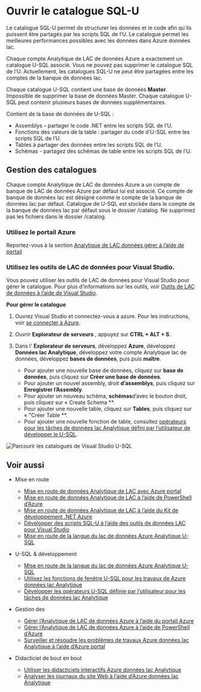 <properties
   pageTitle="Introduire le catalogue du lac de données Azure Analytique U-SQL | Azure"
   description="Introduire le catalogue du lac de données Azure Analytique U-SQL"
   services="data-lake-analytics"
   documentationCenter=""
   authors="edmacauley"
   manager="jhubbard"
   editor="cgronlun"/>

<tags
   ms.service="data-lake-analytics"
   ms.devlang="na"
   ms.topic="article"
   ms.tgt_pltfrm="na"
   ms.workload="big-data"
   ms.date="05/16/2016"
   ms.author="edmaca"/>

# <a name="use-u-sql-catalog"></a>Ouvrir le catalogue SQL-U

Le catalogue SQL-U permet de structurer les données et le code afin qu’ils puissent être partagés par les scripts SQL de l’U. Le catalogue permet les meilleures performances possibles avec les données dans Azure données lac.

Chaque compte Analytique de LAC de données Azure a exactement un catalogue U-SQL associé. Vous ne pouvez pas supprimer le catalogue SQL de l’U. Actuellement, les catalogues SQL-U ne peut être partagées entre les comptes de la banque de données lac.

Chaque catalogue U-SQL contient une base de données **Master**. Impossible de supprimer la base de données Master.  Chaque catalogue U-SQL peut contenir plusieurs bases de données supplémentaires.

Contient de la base de données de U-SQL :

- Assemblys – partager le code .NET entre les scripts SQL de l’U.
- Fonctions des valeurs de la table : partager du code d’U-SQL entre les scripts SQL de l’U.
- Tables à partager des données entre les scripts SQL de l’U.
- Schémas - partagez des schémas de table entre les scripts SQL de l’U.

## <a name="manage-catalogs"></a>Gestion des catalogues
Chaque compte Analytique de LAC de données Azure a un compte de banque de LAC de données Azure par défaut lui est associé. Ce compte de banque de données lac est désigné comme le compte de la banque de données lac par défaut. Catalogue de U-SQL est stockée dans le compte de la banque de données lac par défaut sous le dossier /catalog. Ne supprimez pas les fichiers dans le dossier /catalog.

### <a name="use-azure-portal"></a>Utilisez le portail Azure

Reportez-vous à la section [Analytique de LAC données gérer à l’aide de portail](data-lake-analytics-manage-use-portal.md#view-u-sql-catalog)


### <a name="use-data-lake-tools-for-visual-studio"></a>Utilisez les outils de LAC de données pour Visual Studio.

Vous pouvez utiliser les outils de LAC de données pour Visual Studio pour gérer le catalogue.  Pour plus d’informations sur les outils, voir [Outils de LAC de données à l’aide de Visual Studio](data-lake-analytics-data-lake-tools-get-started.md).

**Pour gérer le catalogue**

1. Ouvrez Visual Studio et connectez-vous à azure. Pour les instructions, voir [se connecter à Azure](data-lake-analytics-data-lake-tools-get-started.md#connect-to-azure).
1. Ouvrir **Explorateur de serveurs** , appuyez sur **CTRL + ALT + S**.
2. Dans l' **Explorateur de serveurs**, développez **Azure**, développez **Données lac Analytique**, développez votre compte Analytique lac de données, développez **bases de données**, puis puis **maître**.



    - Pour ajouter une nouvelle base de données, cliquez sur **base de données**, puis cliquez sur **Créer une base de données**.
    - Pour ajouter un nouvel assembly, droit **d’assemblys**, puis cliquez sur **Enregistrer l’Assembly**.
    - Pour ajouter un nouveau schéma, **schémas**d’avec le bouton droit, puis cliquez sur « Create Schema **.
    - Pour ajouter une nouvelle table, cliquez sur **Tables**, puis cliquez sur « "Créer Table **.
    - Pour ajouter une nouvelle fonction de table, consultez [opérateurs pour les tâches de données lac Analytique défini par l’utilisateur de développer le U-SQL](data-lake-analytics-u-sql-develop-user-defined-operators.md).


![Parcourir les catalogues de Visual Studio U-SQL](./media/data-lake-analytics-use-u-sql-catalog/data-lake-analytics-browse-catalogs.png)


## <a name="see-also"></a>Voir aussi

- Mise en route
    - [Mise en route de données Analytique de LAC avec Azure portal](data-lake-analytics-get-started-portal.md)
    - [Mise en route de données Analytique de LAC à l’aide de PowerShell d’Azure](data-lake-analytics-get-started-powershell.md)
    - [Mise en route de données Analytique de LAC à l’aide du Kit de développement .NET Azure](data-lake-analytics-get-started-net-sdk.md)
    - [Développer des scripts SQL-U à l’aide des outils de données LAC pour Visual Studio](data-lake-analytics-data-lake-tools-get-started.md)
    - [Mise en route de la langue du lac de données Azure Analytique U-SQL](data-lake-analytics-u-sql-get-started.md)

- U-SQL & développement
    - [Mise en route de la langue du lac de données Azure Analytique U-SQL](data-lake-analytics-u-sql-get-started.md)
    - [Utilisez les fonctions de fenêtre U-SQL pour les travaux de Azure données lac Analytique](data-lake-analytics-use-window-functions.md)
    - [Développer les opérateurs U-SQL définie par l’utilisateur pour les tâches de données lac Analytique](data-lake-analytics-u-sql-develop-user-defined-operators.md)

- Gestion des
    - [Gérer l’Analytique de LAC de données Azure à l’aide du portail Azure](data-lake-analytics-manage-use-portal.md)
    - [Gérer l’Analytique de LAC de données Azure à l’aide de PowerShell d’Azure](data-lake-analytics-manage-use-powershell.md)
    - [Surveiller et résoudre les problèmes de travaux Azure données lac Analytique à l’aide d’Azure portal](data-lake-analytics-monitor-and-troubleshoot-jobs-tutorial.md)

- Didacticiel de bout en bout
    - [Utiliser les didacticiels interactifs Azure données lac Analytique](data-lake-analytics-use-interactive-tutorials.md)
    - [Analyser les journaux du site Web à l’aide d’Azure données lac Analytique](data-lake-analytics-analyze-weblogs.md)
